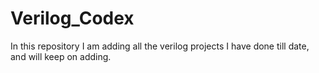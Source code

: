 # Verilog_Codex
In this repository I am adding all the verilog projects I have done till date, and will keep on adding.
